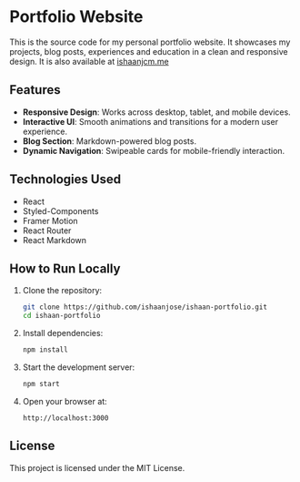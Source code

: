 # Portfolio Website

This is the source code for my personal portfolio website. It showcases my projects, blog posts, experiences and education in a clean and responsive design. It is also available at [ishaanjcm.me](https://www.ishaanjcm.me)

## Features

- **Responsive Design**: Works across desktop, tablet, and mobile devices.
- **Interactive UI**: Smooth animations and transitions for a modern user experience.
- **Blog Section**: Markdown-powered blog posts.
- **Dynamic Navigation**: Swipeable cards for mobile-friendly interaction.

## Technologies Used

- React
- Styled-Components
- Framer Motion
- React Router
- React Markdown

## How to Run Locally

1. Clone the repository:
   ```bash
   git clone https://github.com/ishaanjose/ishaan-portfolio.git
   cd ishaan-portfolio
   ```

2. Install dependencies:
   ```bash
   npm install
   ```

3. Start the development server:
   ```bash
   npm start
   ```

4. Open your browser at:
   ```
   http://localhost:3000
   ```


## License

This project is licensed under the MIT License.

